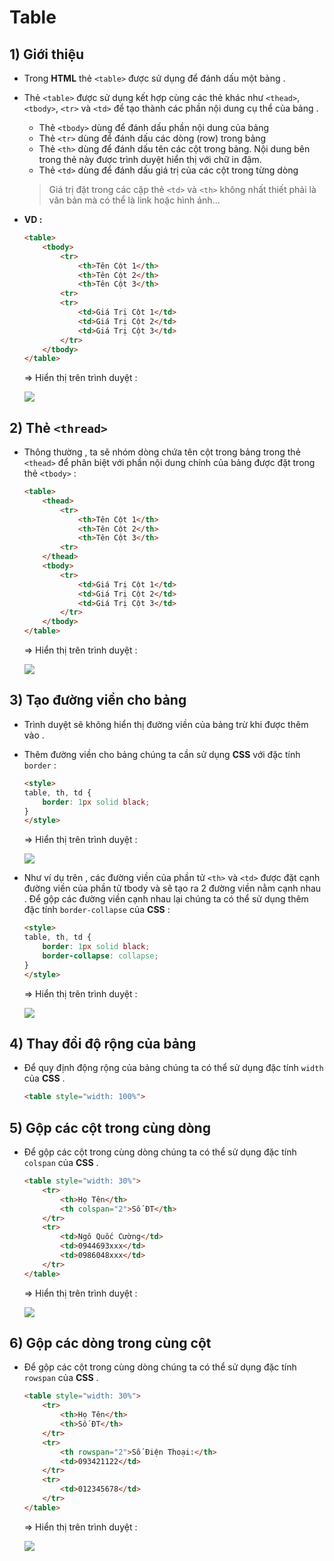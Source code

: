# Table
## **1) Giới thiệu**
- Trong **HTML** thẻ `<table>` được sử dụng để đánh dấu một bảng .
- Thẻ `<table>` được sử dụng kết hợp cùng các thẻ khác như `<thead>`, `<tbody>`, `<tr>` và `<td>` để tạo thành các phần nội dung cụ thể của bảng .
    - Thẻ `<tbody>` dùng để đánh dấu phần nội dung của bảng
    - Thẻ `<tr>` dùng để đánh dấu các dòng (row) trong bảng
    - Thẻ `<th>` dùng để đánh dấu tên các cột trong bảng. Nội dung bên trong thẻ này được trình duyệt hiển thị với chữ in đậm.
    - Thẻ `<td>` dùng để đánh dấu giá trị của các cột trong từng dòng
    > Giá trị đặt trong các cặp thẻ `<td>` và `<th>` không nhất thiết phải là văn bản mà có thể là link hoặc hình ảnh...
- **VD :**
    ```html
    <table>
        <tbody>
            <tr>
                <th>Tên Cột 1</th>
                <th>Tên Cột 2</th>
                <th>Tên Cột 3</th>
            <tr>
            <tr>
                <td>Giá Trị Cột 1</td>
                <td>Giá Trị Cột 2</td>
                <td>Giá Trị Cột 3</td>
            </tr> 
        </tbody>
    </table>
    ```
    => Hiển thị trên trình duyệt :

    <img src=https://i.imgur.com/wgvhzXB.png>

## **2) Thẻ `<thread>`**
- Thông thường , ta sẽ nhóm dòng chứa tên cột trong bảng trong thẻ `<thead>` để phân biệt với phần nội dung chính của bảng được đặt trong thẻ `<tbody>` :
    ```html
    <table>
        <thead>
            <tr>
                <th>Tên Cột 1</th>
                <th>Tên Cột 2</th>
                <th>Tên Cột 3</th>
            <tr>
        </thead>
        <tbody>
            <tr>
                <td>Giá Trị Cột 1</td>
                <td>Giá Trị Cột 2</td>
                <td>Giá Trị Cột 3</td>
            </tr> 
        </tbody>
    </table>
    ```
    => Hiển thị trên trình duyệt :

    <img src=https://i.imgur.com/wgvhzXB.png>

## **3) Tạo đường viền cho bảng**
- Trình duyệt sẽ không hiển thị đường viền của bảng trừ khi được thêm vào .
- Thêm đường viền cho bảng chúng ta cần sử dụng **CSS** với đặc tính `border` :
    ```html
    <style>
    table, th, td {
        border: 1px solid black;
    }
    </style>
    ```
    => Hiển thị trên trình duyệt :

    <img src=https://i.imgur.com/o9XrPn8.png>

- Như ví dụ trên , các đường viền của phần tử `<th>` và `<td>` được đặt cạnh đường viền của phần tử tbody và sẽ tạo ra 2 đường viền nằm cạnh nhau . Để gộp các đường viền cạnh nhau lại chúng ta có thể sử dụng thêm đặc tính `border-collapse` của **CSS** :
    ```html
    <style>
    table, th, td {
        border: 1px solid black;
        border-collapse: collapse;
    }
    </style>
    ```
    => Hiển thị trên trình duyệt :

    <img src=https://i.imgur.com/w5qApf4.png>

## **4) Thay đổi độ rộng của bảng**
- Để quy định động rộng của bảng chúng ta có thể sử dụng đặc tính `width` của **CSS** .
    ```html
    <table style="width: 100%">
    ```
## **5) Gộp các cột trong cùng dòng**
- Để gộp các cột trong cùng dòng chúng ta có thể sử dụng đặc tính `colspan` của **CSS** .
    ```html
    <table style="width: 30%">
        <tr>
            <th>Họ Tên</th>
            <th colspan="2">Số ĐT</th>
        </tr>
        <tr>
            <td>Ngô Quốc Cường</td>
            <td>0944693xxx</td>
            <td>0986048xxx</td>
        </tr>
    </table>
    ```
    => Hiển thị trên trình duyệt :

    <img src=https://i.imgur.com/B05k7aO.png>

## **6) Gộp các dòng trong cùng cột**
- Để gộp các cột trong cùng dòng chúng ta có thể sử dụng đặc tính `rowspan` của **CSS** .
    ```html
    <table style="width: 30%">
        <tr>
            <th>Họ Tên</th>
            <th>Số ĐT</th>
        </tr>
        <tr>
            <th rowspan="2">Số Điện Thoại:</th>
            <td>093421122</td>
        </tr>
        <tr>
            <td>012345678</td>
        </tr>
    </table>
    ```
    => Hiển thị trên trình duyệt :
    
    <img src=https://i.imgur.com/eRjZrJr.png>